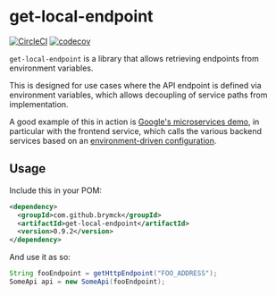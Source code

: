 get-local-endpoint
==================

[![CircleCI](https://circleci.com/gh/brymck/get-local-endpoint.svg?style=shield)](https://circleci.com/gh/brymck/get-local-endpoint)
[![codecov](https://codecov.io/gh/brymck/get-local-endpoint/branch/master/graph/badge.svg)](https://img.shields.io/codecov/c/gh/brymck/get-local-endpoint)

`get-local-endpoint` is a library that allows retrieving endpoints from environment variables.

This is designed for use cases where the API endpoint is defined via environment variables, which
allows decoupling of service paths from implementation.

A good example of this in action is [Google's microservices demo][microservices-demo], in particular
with the frontend service, which calls the various backend services based on an
[environment-driven configuration][frontend-yaml].

Usage
-----

Include this in your POM:

```xml
<dependency>
  <groupId>com.github.brymck</groupId>
  <artifactId>get-local-endpoint</artifactId>
  <version>0.9.2</version>
</dependency>
```

And use it as so:

```java
String fooEndpoint = getHttpEndpoint("FOO_ADDRESS");
SomeApi api = new SomeApi(fooEndpoint);
```

[microservices-demo]: https://github.com/GoogleCloudPlatform/microservices-demo
[frontend-yaml]: https://github.com/GoogleCloudPlatform/microservices-demo/blob/master/kubernetes-manifests/frontend.yaml
